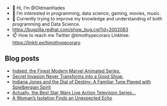 - 👋 Hi, I’m @OldmanHades
- 👀 I’m interested in programming, data science, gaming, movies, music.
- 🌱 Currently trying to improve my knowledge and understanding of both programming and Data Science.
- https://bugzilla.redhat.com/show_bug.cgi?id=2002083
- 📫 How to reach me Twitter @timothypecoraro
Linktree: https://linktr.ee/timothypecoraro

## Blog posts
<!-- BLOG-POST-LIST:START -->
- [Indeed, the Finest Modern Marvel Animated Series.](https://medium.com/@timothypecoraro/indeed-the-finest-modern-marvel-animated-series-a39861f538e1?source=rss-5097f5c9b801------2)
- [Secret Invasion Never Transforms into a Good Show.](https://medium.com/@timothypecoraro/secret-invasion-never-transforms-into-a-good-show-5c44bcffbea4?source=rss-5097f5c9b801------2)
- [Indiana Jones and the Dial of Destiny: A Familiar Tune Played with Spielbergian Spirit](https://medium.com/@timothypecoraro/indiana-jones-and-the-dial-of-destiny-a-familiar-tune-played-with-spielbergian-spirit-0d2ca71482ae?source=rss-5097f5c9b801------2)
- [Actually, the Best Star Wars Live Action Television Series…](https://medium.com/@timothypecoraro/actually-the-best-star-wars-live-action-television-series-a40ad05fac8c?source=rss-5097f5c9b801------2)
- [A Woman’s Isolation Finds an Unexpected Echo](https://medium.com/@timothypecoraro/a-womans-isolation-finds-an-unexpected-echo-f7de16d1fe0e?source=rss-5097f5c9b801------2)
<!-- BLOG-POST-LIST:END -->
